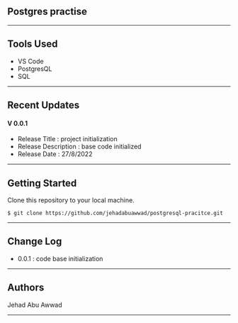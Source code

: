 ## Postgres practise

---

## Tools Used

- VS Code
- PostgresQL
- SQL

---

## Recent Updates

#### V 0.0.1

- Release Title : project initialization
- Release Description : base code initialized
- Release Date : 27/8/2022

---

## Getting Started

Clone this repository to your local machine.

```
$ git clone https://github.com/jehadabuawwad/postgresql-pracitce.git
```

---

## Change Log

- 0.0.1 : code base initialization

---

## Authors

Jehad Abu Awwad

---
